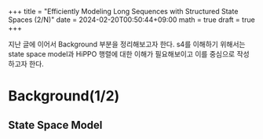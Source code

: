 +++
title = "Efficiently Modeling Long Sequences with Structured State Spaces (2/N)"
date = 2024-02-20T00:50:44+09:00
math = true
draft = true
+++

지난 글에 이어서 Background 부분을 정리해보고자 한다. s4를 이해하기 위해서는 state space model과 HiPPO 행렬에 대한 이해가 필요해보이고 이를 중심으로 작성하고자 한다.

# Background(1/2)

## State Space Model




